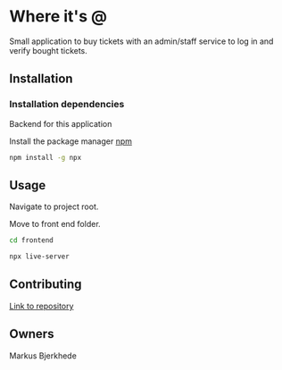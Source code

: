 # Where it's @
Small application to buy tickets with an admin/staff service to log in and verify bought tickets.

## Installation
### Installation dependencies
Backend for this application

Install the package manager [npm](https://www.npmjs.com/)


```bash
npm install -g npx
```

## Usage
Navigate to project root.

Move to front end folder.
```bash
cd frontend
```

```bash
npx live-server
```

## Contributing

[Link to repository](https://github.com/jensen-markus-bjerkhede/where-its-at)

## Owners
Markus Bjerkhede

